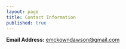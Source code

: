 ```yaml
---
layout: page
title: Contact Information
published: true
---
```


**Email Address:** emckowndawson@gmail.com
